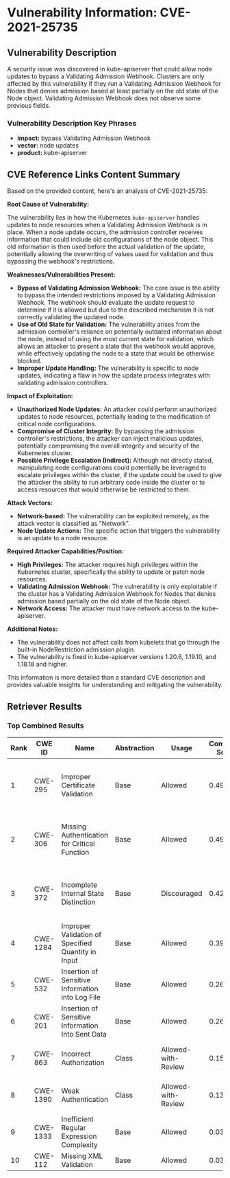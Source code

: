 # Vulnerability Information: CVE-2021-25735

## Vulnerability Description
A security issue was discovered in kube-apiserver that could allow node updates to bypass a Validating Admission Webhook. Clusters are only affected by this vulnerability if they run a Validating Admission Webhook for Nodes that denies admission based at least partially on the old state of the Node object. Validating Admission Webhook does not observe some previous fields.

### Vulnerability Description Key Phrases
- **impact:** bypass Validating Admission Webhook
- **vector:** node updates
- **product:** kube-apiserver

## CVE Reference Links Content Summary
Based on the provided content, here's an analysis of CVE-2021-25735:

**Root Cause of Vulnerability:**

The vulnerability lies in how the Kubernetes `kube-apiserver` handles updates to node resources when a Validating Admission Webhook is in place. When a node update occurs, the admission controller receives information that could include old configurations of the node object. This old information is then used before the actual validation of the update, potentially allowing the overwriting of values used for validation and thus bypassing the webhook's restrictions.

**Weaknesses/Vulnerabilities Present:**

*   **Bypass of Validating Admission Webhook:** The core issue is the ability to bypass the intended restrictions imposed by a Validating Admission Webhook. The webhook should evaluate the update request to determine if it is allowed but due to the described mechanism it is not correctly validating the updated node.
*   **Use of Old State for Validation:** The vulnerability arises from the admission controller's reliance on potentially outdated information about the node, instead of using the most current state for validation, which allows an attacker to present a state that the webhook would approve, while effectively updating the node to a state that would be otherwise blocked.
*   **Improper Update Handling:** The vulnerability is specific to node updates, indicating a flaw in how the update process integrates with validating admission controllers.

**Impact of Exploitation:**

*   **Unauthorized Node Updates:** An attacker could perform unauthorized updates to node resources, potentially leading to the modification of critical node configurations.
*   **Compromise of Cluster Integrity:** By bypassing the admission controller's restrictions, the attacker can inject malicious updates, potentially compromising the overall integrity and security of the Kubernetes cluster.
*   **Possible Privilege Escalation (Indirect):** Although not directly stated, manipulating node configurations could potentially be leveraged to escalate privileges within the cluster, if the update could be used to give the attacker the ability to run arbitrary code inside the cluster or to access resources that would otherwise be restricted to them.

**Attack Vectors:**

*   **Network-based:** The vulnerability can be exploited remotely, as the attack vector is classified as "Network".
*   **Node Update Actions:** The specific action that triggers the vulnerability is an update to a node resource.

**Required Attacker Capabilities/Position:**

*   **High Privileges:** The attacker requires high privileges within the Kubernetes cluster, specifically the ability to update or patch node resources.
*   **Validating Admission Webhook:**  The vulnerability is only exploitable if the cluster has a Validating Admission Webhook for Nodes that denies admission based partially on the old state of the Node object.
*   **Network Access:** The attacker must have network access to the kube-apiserver.

**Additional Notes:**

*   The vulnerability does not affect calls from kubelets that go through the built-in NodeRestriction admission plugin.
*   The vulnerability is fixed in kube-apiserver versions 1.20.6, 1.19.10, and 1.18.18 and higher.

This information is more detailed than a standard CVE description and provides valuable insights for understanding and mitigating the vulnerability.

## Retriever Results

### Top Combined Results

| Rank | CWE ID | Name | Abstraction | Usage | Combined Score | Retrievers | Individual Scores |
|------|--------|------|-------------|-------|---------------|------------|-------------------|
| 1 | CWE-295 | Improper Certificate Validation | Base | Allowed | 0.4993 | dense, sparse, graph | dense: 0.439, sparse: 0.074, graph: 0.665 |
| 2 | CWE-306 | Missing Authentication for Critical Function | Base | Allowed | 0.4918 | dense, sparse, graph | dense: 0.478, sparse: 0.065, graph: 0.603 |
| 3 | CWE-372 | Incomplete Internal State Distinction | Base | Discouraged | 0.4251 | dense, sparse, graph | dense: 0.507, sparse: 0.217, graph: 0.578 |
| 4 | CWE-1284 | Improper Validation of Specified Quantity in Input | Base | Allowed | 0.3993 | sparse, graph | sparse: 0.073, graph: 1.000 |
| 5 | CWE-532 | Insertion of Sensitive Information into Log File | Base | Allowed | 0.2643 | dense, sparse | dense: 0.453, sparse: 0.065 |
| 6 | CWE-201 | Insertion of Sensitive Information Into Sent Data | Base | Allowed | 0.2635 | dense, sparse | dense: 0.450, sparse: 0.067 |
| 7 | CWE-863 | Incorrect Authorization | Class | Allowed-with-Review | 0.1598 | dense, sparse | dense: 0.464, sparse: 0.070 |
| 8 | CWE-1390 | Weak Authentication | Class | Allowed-with-Review | 0.1304 | sparse, graph | sparse: 0.074, graph: 0.503 |
| 9 | CWE-1333 | Inefficient Regular Expression Complexity | Base | Allowed | 0.0392 | sparse | sparse: 0.069 |
| 10 | CWE-112 | Missing XML Validation | Base | Allowed | 0.0382 | sparse | sparse: 0.067 |

